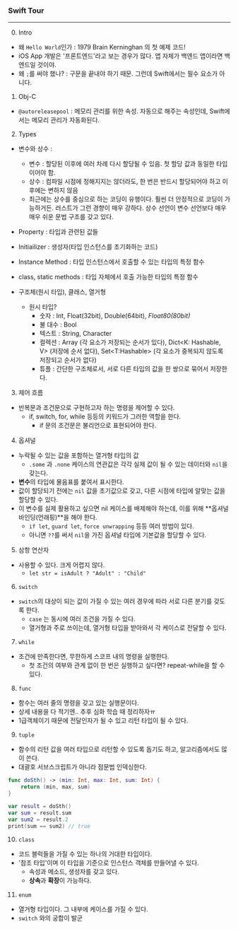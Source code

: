 ### Swift Tour
---

0. Intro
- 왜 `Hello World`인가 : 1979 Brain Kerninghan 의 첫 예제 코드!
- iOS App 개발은 '프론트엔드'라고 보는 경우가 많다. 앱 자체가 백엔드 앱이라면 백엔드일 것이야.
- 왜 `;`를 써야 했나? : 구문을 끝내야 하기 때문. 그런데 Swift에서는 필수 요소가 아니다.

1. Obj-C
- `@autoreleasepool` : 메모리 관리를 위한 속성. 자동으로 해주는 속성인데, Swift에서는 메모리 관리가 자동화된다.

2. Types
- 변수와 상수 :
    + 변수 : 할당된 이후에 여러 차례 다시 할당될 수 있음. 첫 할당 값과 동일한 타입이어야 함.
    + 상수 : 컴파일 시점에 정해지지는 않더라도, 한 번은 반드시 할당되어야 하고 이후에는 변하지 않음
    + 최근에는 상수를 중심으로 하는 코딩이 유행이다. 훨씬 더 안정적으로 코딩이 가능하거든. 러스트가 그런 경향이 매우 강하다. 상수 선언이 변수 선언보다 매우매우 쉬운 문법 구조를 갖고 있다.
- Property : 타입과 관련된 값들
- Initiailizer : 생성자(타입 인스턴스를 초기화하는 코드)
- Instance Method : 타입 인스턴스에서 호출할 수 있는 타입의 특정 함수
- class, static methods : 타입 자체에서 호출 가능한 타입의 특정 함수

- 구조체(원시 타입), 클래스, 열거형
    + 원시 타입?
        * 숫자 : Int, Float(32bit), Double(64bit), *Float80(80bit)*
        * 불 대수 : Bool
        * 텍스트 : String, Character
        * 컬렉션 : Array<T> (각 요소가 저장되는 순서가 있다), Dict<K: Hashable, V> (저장에 순서 없다), Set<T:Hashable> (각 요소가 중복되지 않도록 저장되고 순서가 없다)
        * 튜플 : 간단한 구조체로서, 서로 다른 타입의 값을 한 쌍으로 묶어서 저장한다.

3. 제어 흐름
- 반복문과 조건문으로 구현하고자 하는 명령을 제어할 수 있다.
    + if, switch, for, while 등등의 키워드가 그러한 역할을 한다.
        * if 문의 조건문은 불리언으로 표현되어야 한다.

4. 옵셔널
- 누락될 수 있는 값을 포함하는 열거형 타입의 값
    + `.some` 과 `.none` 케이스의 연관값은 각각 실제 값이 될 수 있는 데이터와 `nil`을 갖는다.
- **변수**의 타입에 물음표를 붙여서 표시한다.
- 값이 할당되기 전에는 `nil` 값을 초기값으로 갖고, 다른 시점에 타입에 알맞는 값을 할당할 수 있다.
- 이 변수를 실제 활용하고 싶으면 nil 케이스를 배제해야 하는데, 이를 위해 **옵셔널 바인딩(언래핑)**을 해야 한다.
    + `if let`, `guard let`, `force unwrapping` 등등 여러 방법이 있다.
    + 아니면 `??`를 써서 `nil`을 가진 옵셔널 타입에 기본값을 할당할 수 있다.
    
5. 삼항 연산자
- 사용할 수 있다. 크게 어렵지 않다.
    + `let str = isAdult ? "Adult" : "Child"`

6. `switch`
- `switch`의 대상이 되는 값이 가질 수 있는 여러 경우에 따라 서로 다른 분기를 갖도록 한다.
    + `case` 는 동시에 여러 조건을 가질 수 있다.
    + 열거형과 주로 쓰이는데, 열거형 타입을 받아와서 각 케이스로 전달할 수 있다.

7. `while`
- 조건에 만족한다면, 무한하게 스코프 내의 명령을 실행한다.
    + 첫 조건의 여부와 관계 없이 한 번은 실행하고 싶다면? repeat-while을 할 수 있다.

8. `func`
- 함수는 여러 줄의 명령을 갖고 있는 실행문이다.
- 상세 내용을 다 적기엔.. 추후 심화 학습 때 정리하자ㅠ
- 1급객체이기 때문에 전달인자가 될 수 있고 리턴 타입이 될 수 있다.

9. `tuple`
- 함수의 리턴 값을 여러 타입으로 리턴할 수 있도록 돕기도 하고, 알고리즘에서도 많이 쓴다.
- 대괄호 서브스크립트가 아니라 점문법 인덱싱한다.

```swift
func doSth() -> (min: Int, max: Int, sum: Int) {
    return (min, max, sum)
}

var result = doSth()
var sum = result.sum
var sum2 = result.2
print(sum == sum2) // true
```

10. `class`
- 코드 블럭들을 가질 수 있는 하나의 거대한 타입이다.
- '참조 타입'이며 이 타입을 기준으로 인스턴스 객체를 만들어낼 수 있다.
    + 속성과 메소드, 생성자를 갖고 있다.
    + **상속**과 **확장**이 가능하다.
    
11. `enum`
- 열거형 타입이다. 그 내부에 케이스를 가질 수 있다.
- `switch` 와의 궁합이 발군